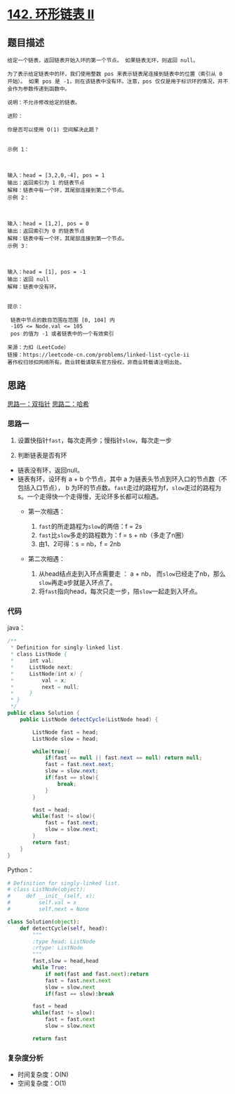 # [142. 环形链表 II](https://leetcode-cn.com/problems/linked-list-cycle-ii/)

## 题目描述
```
给定一个链表，返回链表开始入环的第一个节点。 如果链表无环，则返回 null。

为了表示给定链表中的环，我们使用整数 pos 来表示链表尾连接到链表中的位置（索引从 0 开始）。 如果 pos 是 -1，则在该链表中没有环。注意，pos 仅仅是用于标识环的情况，并不会作为参数传递到函数中。

说明：不允许修改给定的链表。

进阶：

你是否可以使用 O(1) 空间解决此题？
 

示例 1：



输入：head = [3,2,0,-4], pos = 1
输出：返回索引为 1 的链表节点
解释：链表中有一个环，其尾部连接到第二个节点。
示例 2：



输入：head = [1,2], pos = 0
输出：返回索引为 0 的链表节点
解释：链表中有一个环，其尾部连接到第一个节点。
示例 3：



输入：head = [1], pos = -1
输出：返回 null
解释：链表中没有环。
 

提示：

 链表中节点的数目范围在范围 [0, 104] 内
 -105 <= Node.val <= 105
 pos 的值为 -1 或者链表中的一个有效索引

来源：力扣（LeetCode）
链接：https://leetcode-cn.com/problems/linked-list-cycle-ii
著作权归领扣网络所有。商业转载请联系官方授权，非商业转载请注明出处。
```

## 思路
[思路一：双指针]()
[思路二：哈希]()


### 思路一

1. 设置快指针`fast`，每次走两步；慢指针`slow`，每次走一步

2. 判断链表是否有环
  - 链表没有环，返回null。
  - 链表有环，设环有 a + b 个节点，其中 a 为链表头节点到环入口的节点数（不包括入口节点）， b 为环的节点数。`fast`走过的路程为f，`slow`走过的路程为s。一个走得快一个走得慢，无论环多长都可以相遇。
    - 第一次相遇：
      1. `fast`的所走路程为`slow`的两倍：f = 2s
      2. `fast`比`slow`多走的路程数为：f = s + nb（多走了n圈）
      3. 由1、2可得：s = nb，f = 2nb

    - 第二次相遇：
      1. 从head结点走到入环点需要走 ： a + nb， 而`slow`已经走了nb，那么`slow`再走a步就是入环点了。
      2. 将`fast`指向head，每次只走一步，陪`slow`一起走到入环点。

### 代码
java：
```java
/**
 * Definition for singly-linked list.
 * class ListNode {
 *     int val;
 *     ListNode next;
 *     ListNode(int x) {
 *         val = x;
 *         next = null;
 *     }
 * }
 */
public class Solution {
    public ListNode detectCycle(ListNode head) {

        ListNode fast = head;
        ListNode slow = head;

        while(true){
            if(fast == null || fast.next == null) return null;
            fast = fast.next.next;
            slow = slow.next;
            if(fast == slow){
                break;
            }
        }

        fast = head;
        while(fast != slow){
            fast = fast.next;
            slow = slow.next;
        }
        return fast;
    }
}
```
Python：
```python
# Definition for singly-linked list.
# class ListNode(object):
#     def __init__(self, x):
#         self.val = x
#         self.next = None

class Solution(object):
    def detectCycle(self, head):
        """
        :type head: ListNode
        :rtype: ListNode
        """
        fast,slow = head,head
        while True:
            if not(fast and fast.next):return
            fast = fast.next.next
            slow = slow.next
            if(fast == slow):break

        fast = head
        while(fast != slow):
            fast = fast.next
            slow = slow.next

        return fast

```

### 复杂度分析
- 时间复杂度：O(N)
- 空间复杂度：O(1)
